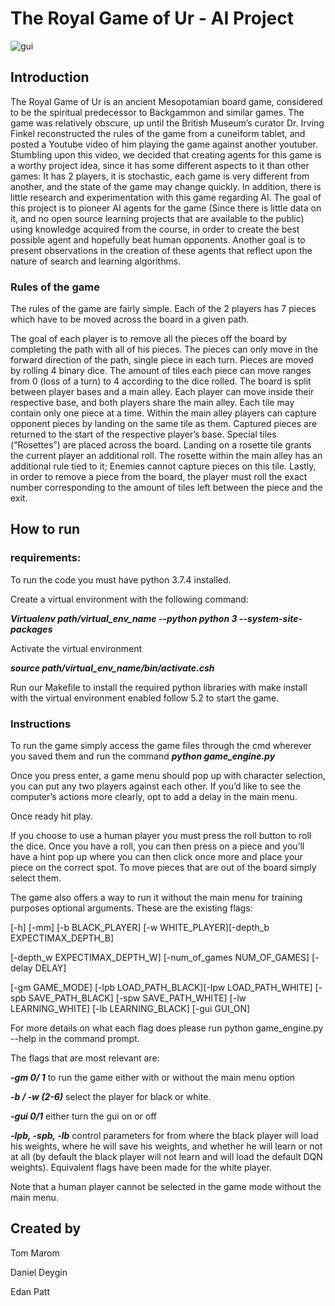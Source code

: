 # The Royal Game of Ur - AI Project

![gui](https://user-images.githubusercontent.com/34584158/91163945-07b6d080-e6d7-11ea-9104-3af661b545e0.jpg)

## Introduction

The Royal Game of Ur is an ancient Mesopotamian board game, considered to be the spiritual predecessor to Backgammon and similar games.  The game was relatively obscure, up until the British Museum’s curator Dr. Irving Finkel reconstructed the rules of the game from a cuneiform tablet, and posted a Youtube video of him playing the game against another youtuber. 
Stumbling upon this video, we decided that creating agents for this game is a worthy project idea, since it has some different aspects to it than other games:
It has 2 players, it is stochastic, each game is very different from another, and the state of the game may change quickly. In addition, there is little research and experimentation with this game regarding AI.
The goal of this project is to pioneer AI agents for the game (Since there is little data on it, and no open source learning projects that are available to the public) using knowledge acquired from the course, in order to create the best possible agent and hopefully beat human opponents. Another goal is to present observations in the creation of these agents that reflect upon the nature of search and learning algorithms. 

### Rules of the game

The rules of the game are fairly simple. Each of the 2 players has 7 pieces which have to be moved  across the board in a given path.

The goal of each player is to remove all the pieces off the board by completing the path with all of his pieces. The pieces can only move in the forward direction of the path, single piece in each turn.
Pieces are moved by rolling 4 binary dice.
The amount of tiles each piece can move ranges from 0 (loss of a turn) to 4 according to the dice rolled. 
The board is split between player bases and a main alley. Each player can move inside their respective base, and both players share the main alley. Each tile may contain only one piece at a time. Within the main alley players can capture opponent pieces by landing on the same tile as them. Captured pieces are returned to the start of the respective player’s base. 
Special tiles (“Rosettes”) are placed across the board. Landing on a rosette tile grants the current player an additional roll. The rosette within the main alley has an additional rule tied to it; Enemies cannot capture pieces on this tile.
Lastly, in order to remove a piece from the board, the player must roll the exact number corresponding to the amount of tiles left between the piece and the exit.


## How to run 

### requirements:

To run the code you must have python 3.7.4 installed.

Create a virtual environment with the following command:

**_Virtualenv path/virtual_env_name --python python 3 --system-site-packages_**

Activate the virtual environment 

**_source path/virtual_env_name/bin/activate.csh_**

Run our Makefile to install the required python libraries with make install
with the virtual environment enabled follow 5.2 to start the game.


### Instructions

To run the game simply access the game files through the cmd wherever you saved them and run the command **_python game_engine.py_**

Once you press enter, a game menu should pop up with character selection, you can put any two players against each other.
If you’d like to see the computer’s actions more clearly, opt to add a delay in the main menu.

Once ready hit play.

If you choose to use a human player you must press the roll button to roll the dice.
Once you have a roll, you can then press on a piece and you’ll have a hint pop up where you can then click once more and place your piece on the correct spot.
To move pieces that are out of the board simply select them.

The game also offers a way to run it without the main menu for training purposes
optional arguments.
These are the existing flags:

 [-h] [-mm] [-b BLACK_PLAYER] [-w WHITE_PLAYER][-depth_b EXPECTIMAX_DEPTH_B]
 
 [-depth_w EXPECTIMAX_DEPTH_W] [-num_of_games NUM_OF_GAMES] [-delay DELAY]
 
 [-gm GAME_MODE] [-lpb LOAD_PATH_BLACK][-lpw LOAD_PATH_WHITE] [-spb SAVE_PATH_BLACK] [-spw SAVE_PATH_WHITE] [-lw LEARNING_WHITE] [-lb LEARNING_BLACK] [-gui GUI_ON]
 
For more details on what each flag does please run python game_engine.py --help in the command prompt.

The flags that are most relevant are:

**_-gm 0/ 1_** to run the game either with or without the main menu option

**_-b / -w (2-6)_** select the player for black or white.

**_-gui 0/1_** either turn the gui on or off

**_-lpb, -spb, -lb_** control parameters for from where the black player  will load his weights, where he will save his weights, and whether he will learn or not at all (by default the black player will not learn and will load the default DQN weights). Equivalent flags have been made for the white player.

Note that a human player cannot be selected in the game mode without the main menu.

## Created by

Tom Marom

Daniel Deygin

Edan Patt
